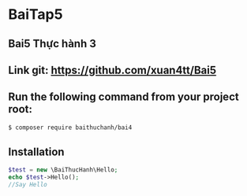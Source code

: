 # BaiTap5

## Bai5 Thực hành 3

## Link git: https://github.com/xuan4tt/Bai5
## Run the following command from your project root:

```bash
$ composer require baithuchanh/bai4
```

## Installation

```php
$test = new \BaiThucHanh\Hello;
echo $test->Hello();
//Say Hello
```
